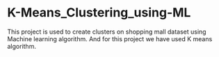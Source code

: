 # K-Means_Clustering_using-ML
This project is used to create clusters on shopping mall dataset using Machine learning algorithm. And for this project we have used K means algorithm.
